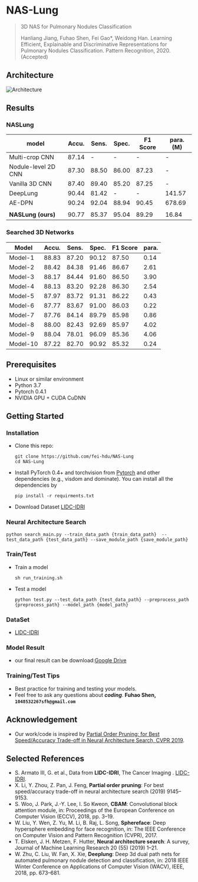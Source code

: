 # NAS-Lung

> 3D NAS for Pulmonary Nodules Classification
>
> Hanliang Jiang, Fuhao Shen, Fei Gao*, Weidong Han. Learning Efficient, Explainable and Discriminative Representations for Pulmonary Nodules Classification. Pattern Recognition, 2020. (Accepted)

## Architecture

![Architecture](imgs/architecture.png)

## Results

### NASLung

| model               | Accu. | Sens. | Spec. | F1 Score | para.(M) |
| ------------------- | ----- | ----- | ----- | -------- | -------- |
| Multi-crop CNN      | 87.14 | -     | -     | -        | -        |
| Nodule-level 2D CNN | 87.30 | 88.50 | 86.00 | 87.23    | -        |
| Vanilla 3D CNN      | 87.40 | 89.40 | 85.20 | 87.25    | -        |
| DeepLung            | 90.44 | 81.42 | -     | -        | 141.57   |
| AE-DPN              | 90.24 | 92.04 | 88.94 | 90.45    | 678.69   |
|                     |       |       |       |          |          |
| **NASLung (ours)**  | 90.77 | 85.37 | 95.04 | 89.29    | 16.84    |

### Searched 3D Networks

| Model    | Accu. | Sens. | Spec. | F1 Score | para. |
| -------- | ----- | ----- | ----- | -------- | ----- |
| Model-1  | 88.83 | 87.20 | 90.12 | 87.50    | 0.14  |
| Model-2  | 88.42 | 84.38 | 91.46 | 86.67    | 2.61  |
| Model-3  | 88.17 | 84.44 | 91.60 | 86.50    | 3.90  |
| Model-4  | 88.13 | 83.20 | 92.28 | 86.30    | 2.54  |
| Model-5  | 87.97 | 83.72 | 91.31 | 86.22    | 0.43  |
| Model-6  | 87.77 | 83.67 | 91.00 | 86.03    | 0.22  |
| Model-7  | 87.76 | 84.14 | 89.79 | 85.98    | 0.86  |
| Model-8  | 88.00 | 82.43 | 92.69 | 85.97    | 4.02  |
| Model-9  | 88.04 | 78.01 | 96.09 | 85.36    | 4.06  |
| Model-10 | 87.22 | 82.70 | 90.92 | 85.32    | 0.24  |

## Prerequisites

- Linux or similar environment
- Python 3.7
- Pytorch 0.4.1
- NVIDIA GPU + CUDA CuDNN

## Getting Started

### Installation

- Clone this repo:

  ```shell script
  git clone https://github.com/fei-hdu/NAS-Lung
  cd NAS-Lung
  ```

- Install PyTorch 0.4+ and torchvision from [Pytorch](http://pytorch.org) and other dependencies (e.g., visdom and dominate). You can install all the dependencies by

  ```shell script
  pip install -r requirments.txt
  ```

- Download Dataset [LIDC-IDRI](https://wiki.cancerimagingarchive.net/display/Public/LIDC-IDRI)

### Neural Architecture Search

```shell script
python search_main.py --train_data_path {train_data_path}  --test_data_path {test_data_path} --save_module_path {save_module_path}
```

### Train/Test

- Train a model

  ```shell script
  sh run_training.sh
  ```

- Test a model

  ```shell script
  python test.py --test_data_path {test_data_path} --preprocess_path {preprocess_path} --model_path {model_path}
  ```

### DataSet

- [LIDC-IDRI](https://wiki.cancerimagingarchive.net/display/Public/LIDC-IDRI)

### Model Result

- our final result can be download:[Google Drive](https://drive.google.com/drive/folders/1vUFi5tEfMcDcKqMbxuN3Tt44QwLcDZnA?usp=sharing)

### Training/Test Tips

- Best practice for training and testing your models.
- Feel free to ask any questions about **_coding_**. **Fuhao Shen, `1048532267sfh@gmail.com`**

## Acknowledgement

- Our work/code is inspired by [Partial Order Pruning: for Best Speed/Accuracy Trade-off in Neural Architecture Search, CVPR 2019](https://github.com/lixincn2015/Partial-Order-Pruning).

## Selected References

- S. Armato III, G. et al., Data from **LIDC-IDRI**, The Cancer Imaging . [LIDC-IDRI](http://doi.org/10.7937/K9/TCIA.2015.LO9QL9SX).
- X. Li, Y. Zhou, Z. Pan, J. Feng, **Partial order pruning**: For best speed/accuracy trade-off in neural architecture search (2019) 9145–9153.
- S. Woo, J. Park, J.-Y. Lee, I. So Kweon, **CBAM**: Convolutional block attention module, in: Proceedings of the European Conference on Computer Vision (ECCV), 2018, pp. 3–19.
- W. Liu, Y. Wen, Z. Yu, M. Li, B. Raj, L. Song, **Sphereface**: Deep hypersphere embedding for face recognition, in: The IEEE Conference on Computer Vision and Pattern Recognition (CVPR), 2017.
- T. Elsken, J. H. Metzen, F. Hutter, **Neural architecture search**: A survey, Journal of Machine Learning Research 20 (55) (2019) 1–21.
- W. Zhu, C. Liu, W. Fan, X. Xie, **Deeplung**: Deep 3d dual path nets for automated pulmonary nodule detection and classification, in: 2018 IEEE Winter Conference on Applications of Computer Vision (WACV), IEEE, 2018, pp. 673–681.
